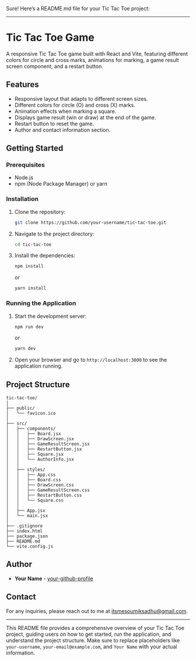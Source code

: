 Sure! Here’s a README.md file for your Tic Tac Toe project:

---

# Tic Tac Toe Game

A responsive Tic Tac Toe game built with React and Vite, featuring different colors for circle and cross marks, animations for marking, a game result screen component, and a restart button.

## Features

- Responsive layout that adapts to different screen sizes.
- Different colors for circle (O) and cross (X) marks.
- Animation effects when marking a square.
- Displays game result (win or draw) at the end of the game.
- Restart button to reset the game.
- Author and contact information section.

## Getting Started

### Prerequisites

- Node.js
- npm (Node Package Manager) or yarn

### Installation

1. Clone the repository:

   ```sh
   git clone https://github.com/your-username/tic-tac-toe.git
   ```

2. Navigate to the project directory:

   ```sh
   cd tic-tac-toe
   ```

3. Install the dependencies:

   ```sh
   npm install
   ```

   or

   ```sh
   yarn install
   ```

### Running the Application

1. Start the development server:

   ```sh
   npm run dev
   ```

   or

   ```sh
   yarn dev
   ```

2. Open your browser and go to `http://localhost:3000` to see the application running.

## Project Structure

```
tic-tac-toe/
│
├── public/
│   └── favicon.ico
│
├── src/
│   ├── components/
│   │   ├── Board.jsx
│   │   ├── DrawScreen.jsx
│   │   ├── GameResultScreen.jsx
│   │   ├── RestartButton.jsx
│   │   ├── Square.jsx
│   │   └── AuthorInfo.jsx
│   │
│   ├── styles/
│   │   ├── App.css
│   │   ├── Board.css
│   │   ├── DrawScreen.css
│   │   ├── GameResultScreen.css
│   │   ├── RestartButton.css
│   │   └── Square.css
│   │
│   ├── App.jsx
│   └── main.jsx
│
├── .gitignore
├── index.html
├── package.json
├── README.md
└── vite.config.js
```

## Author

- **Your Name** - [your-github-profile](https://github.com/Soumik-0x)


## Contact

For any inquiries, please reach out to me at [itsmesoumiksadhu@gmail.com](mailto:itsmesoumiksadhu@gmail.com).

---

This README file provides a comprehensive overview of your Tic Tac Toe project, guiding users on how to get started, run the application, and understand the project structure. Make sure to replace placeholders like `your-username`, `your-email@example.com`, and `Your Name` with your actual information.
